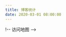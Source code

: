 ```yaml
---
title: 博客统计
date: 2020-03-01 08:00:00
---
```

<script src="https://npm.elemecdn.com/echarts@4.9.0/dist/echarts.min.js"></script>
<script src="https://npm.elemecdn.com/echarts@4.9.0/map/js/china.js"></script> <!-- 绘制地图需要另外添加 china.js -->
!-- 访问地图 -->
<div id="map-chart" style="border-radius: 8px; height: 600px; padding: 10px;"></div>
<!-- 访问趋势 -->
<div id="trends-chart" style="border-radius: 8px; height: 300px; padding: 10px;"></div>
<!-- 访问来源 -->
<div id="sources-chart" style="border-radius: 8px; height: 300px; padding: 10px;"></div>

<script defer data-pjax src="/js/census.js"></script>
